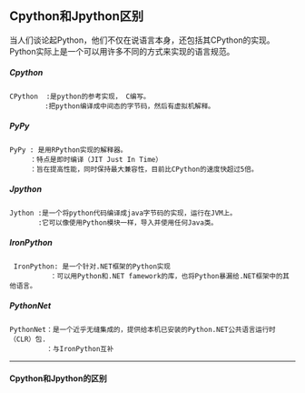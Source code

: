 ## Cpython和Jpython区别



当人们谈论起Python，他们不仅在说语言本身，还包括其CPython的实现。Python实际上是一个可以用许多不同的方式来实现的语言规范。

##### Cpython

```
CPython  :是python的参考实现， C编写。 
　　　　  :把python编译成中间态的字节码，然后有虚拟机解释。	
```

##### PyPy

```
PyPy : 是用RPython实现的解释器。
　　　：特点是即时编译（JIT Just In Time）
　　　：旨在提高性能，同时保持最大兼容性，目前比CPython的速度快超过5倍。
```

##### Jpython

```
Jython :是一个将python代码编译成java字节码的实现，运行在JVM上。
	   :它可以像使用Python模块一样，导入并使用任何Java类。
```

##### IronPython

```
 IronPython: 是一个针对.NET框架的Python实现
 		  ：可以用Python和.NET famework的库，也将Python暴漏给.NET框架中的其他语言。
```

##### PythonNet

```
PythonNet：是一个近乎无缝集成的，提供给本机已安装的Python.NET公共语言运行时（CLR）包.
         ：与IronPython互补
```

------

#### Cpython和Jpython的区别